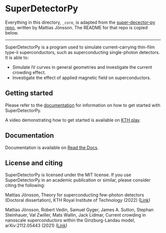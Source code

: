 # SuperDetectorPy

<!-- ![](example.webp) -->

Everything in this directory, `_core`, is adapted from the
[super-decector-py repo](https://github.com/afsa/super-detector-py/tree/c58ba1b3a8b8e3bf5620ee3f925b5ebd25097dd9), written by Mattias Jönsson.
The README for that repo is copied below.

--------------------------------

SuperDetectorPy is a program used to simulate current-carrying thin-film type-ii
superconductors, such as superconducting single-photon detectors. It is able to:

- Simulate IV curves in general geometries and investigate the 
current crowding effect.
- Investigate the effect of applied magnetic field on superconductors.

## Getting started

Please refer to the [documentation](https://super-detector-py.readthedocs.io) 
for information on how to get started with SuperDetectorPy.

A video demonstrating how to get started is available on 
[KTH play](https://play.kth.se/media/SuperDetectorPy+workshop/0_udx69wxg).

## Documentation

Documentation is available on 
[Read the Docs](https://super-detector-py.readthedocs.io).

## License and citing

SuperDetectorPy is licensed under the MIT license. If you use SuperDetectorPy in
an academic publication or similar, please consider citing the following:

Mattias Jönsson, Theory for superconducting few-photon detectors 
(Doctoral dissertation), KTH Royal Institute of Technology (2022) 
([Link](http://urn.kb.se/resolve?urn=urn:nbn:se:kth:diva-312132))

Mattias Jönsson, Robert Vedin, Samuel Gyger, James A. Sutton, 
Stephan Steinhauer, Val Zwiller, Mats Wallin, Jack Lidmar, Current crowding in 
nanoscale superconductors within the Ginzburg-Landau model, arXiv:2112.05443 
(2021) ([Link](https://doi.org/10.48550/arXiv.2112.05443))
